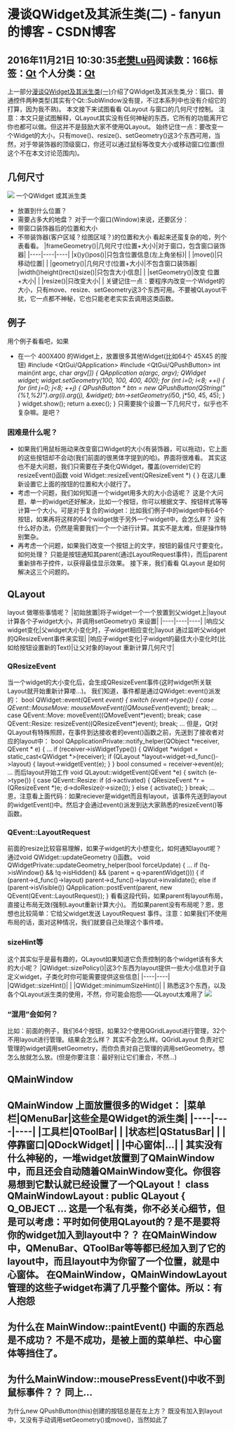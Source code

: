 # 漫谈QWidget及其派生类(二) - fanyun的博客 - CSDN博客
2016年11月21日 10:30:35[老樊Lu码](https://me.csdn.net/fanyun_01)阅读数：166标签：[Qt](https://so.csdn.net/so/search/s.do?q=Qt&t=blog)
个人分类：[Qt](https://blog.csdn.net/fanyun_01/article/category/6429937)
- 
上一部分[漫谈QWidget及其派生类(一)](http://blog.csdn.net/dbzhang800/article/details/6737540)介绍了QWidget及其派生类,分：窗口、普通控件两种类型(其实有个Qt::SubWindow没有提，不过本系列中也没有介绍它的打算，因为我不熟)。
本文接下来试图看看 QLayout 与窗口的几何尺寸控制。
注意：本文只是试图解释，QLayout其实没有任何神秘的东西，它所有的功能离开它你也都可以做。但这并不是鼓励大家不使用QLayout。
始终记住一点：要改变一个Widget的大小，只有move()、resize()、setGeometry()这3个东西可用，当然，对于带装饰器的顶级窗口，你还可以通过鼠标等改变大小或移动窗口位置(但这个不在本文讨论范围内)。
## 几何尺寸
![](http://static.oschina.net/uploads/img/201205/08101522_PCyn.gif)
一个QWidget 或其派生类
- 放置到什么位置？
- 需要占多大的地盘？
对于一个窗口(Window)来说，还要区分：
- 带窗口装饰器后的位置和大小
- 不带装饰器(客户区域？绘图区域？)的位置和大小
看起来还蛮复杂的哈，列个表看看。
|frameGeometry()|几何尺寸(位置+大小)|对于窗口，包含窗口装饰器|
|----|----|----|
|x()y()pos()|只包含位置信息(左上角坐标)| |
|move()|只移动位置| |
|geometry()|几何尺寸(位置+大小)|不包含窗口装饰器|
|width()height()rect()size()|只包含大小信息| |
|setGeometry()|改变 位置+大小| |
|resize()|只改变大小| |
关键记住一点：要程序内改变一个Widget的大小，只有move、resize、setGeometry这3个东西可用。不要被QLayout干扰，它一点都不神秘，它也只能老老实实去调用这类函数。
## 例子
用个例子看看吧，如果
- 在一个 400X400 的Widget上，放置很多其他Widget(比如64个 45X45 的按钮)
#include <QtGui/QApplication>
#include <QtGui/QPushButton>
int main(int argc, char *argv[])
{
    QApplication a(argc, argv);
    QWidget widget;
    widget.setGeometry(100, 100, 400, 400);
    for (int i=0; i<8; ++i) {
        for (int j=0; j<8; ++j) {
            QPushButton * btn = new QPushButton(QString("(%1,%2)").arg(i).arg(j), &widget);
            btn->setGeometry(i*50, j*50, 45, 45);
        }
    }
    widget.show();
    return a.exec();
}
只需要挨个设置一下几何尺寸，似乎也不复杂嘛。是吧？
### 困难是什么呢？
- 如果我们用鼠标拖动来改变窗口Widget的大小(有装饰器，可以拖动)，它上面的这些按钮却不会动(我们前面的很黑体字提到的哈)。界面将很难看。
其实这也不是大问题，我们只需要在子类化QWidget，覆盖(override)它的resizeEvent()函数
void Widget::resizeEvent(QResizeEvent *)
{
}
在这儿重新设置它上面的按钮的位置和大小就行了。
- 考虑一个问题，我们如何知道一个widget用多大的大小合适呢？
这是个大问题，单一的widget还好解决，比如一个按钮，你可以根据文字、按钮样式等等计算一个大小。可是对于复合的widget：比如我们例子中的widget中有64个按钮，如果再将这样的64个widget放于另外一个widget中，会怎么样？
没有什么好办法，仍然是需要我们一个一个进行计算。其实不是太难，但是操作特别繁杂。
- 再考虑一个问题，如果我们改变一个按钮上的文字，按钮的最佳尺寸要变化，如何处理？
只能是按钮通知其parent(通过LayoutRequest事件)，而后parent重新排布子控件，以获得最佳显示效果。
接下来，我们看看 QLayout 是如何解决这三个问题的。
## QLayout
layout 做哪些事情呢？
|初始放置|将子widget一个一个放置到父widget上|layout 计算各个子widget大小，并调用setGeometry() 来设置|
|----|----|----|
|响应父widget变化|父widget大小变化时，子widget相应变化|layout 通过监听父widget的QResizeEvent事件来实现|
|响应子widget变化|子widget的最佳大小变化时(比如给按钮设置新的Text)|让父对象的layout 重新计算几何尺寸|
### QResizeEvent
当一个widget的大小变化后，会生成QResizeEvent事件(这时widget所关联Layout就开始重新计算喽...)。
我们知道，事件都是通过QWidget::event()派发的：
bool QWidget::event(QEvent *event)
{
    switch (event->type()) {
    case QEvent::MouseMove:
        mouseMoveEvent((QMouseEvent*)event);
        break;
...
    case QEvent::Move:
        moveEvent((QMoveEvent*)event);
        break;
    case QEvent::Resize:
        resizeEvent((QResizeEvent*)event);
        break;
...
但是，Qt对QLayout有特殊照顾，在事件到达接收者的event()函数之前，先送到了接收者对应的layout中：
bool QApplicationPrivate::notify_helper(QObject *receiver, QEvent * e)
{
...
    if (receiver->isWidgetType()) {
        QWidget *widget = static_cast<QWidget *>(receiver);
        if (QLayout *layout=widget->d_func()->layout) {
            layout->widgetEvent(e);
        }
    }
    bool consumed = receiver->event(e);
...
而后layout开始工作
void QLayout::widgetEvent(QEvent *e)
{
    switch (e->type()) {
    case QEvent::Resize:
        if (d->activated) {
            QResizeEvent *r = (QResizeEvent *)e;
            d->doResize(r->size());
        } else {
            activate();
        }
        break;
...
恩，注意看上面代码：如果reciever是widget而且有layout，该事件先送到layout的widgetEvent()中。然后才会通过event()派发到达大家熟悉的resizeEvent()等函数。
### QEvent::LayoutRequest
前面的resize比较容易理解，如果子widget的大小想变化，如何通知layout呢？
通过void QWidget::updateGeometry ()函数。
void QWidgetPrivate::updateGeometry_helper(bool forceUpdate)
{
...
        if (!q->isWindow() && !q->isHidden() && (parent = q->parentWidget())) {
            if (parent->d_func()->layout)
                parent->d_func()->layout->invalidate();
            else if (parent->isVisible())
                QApplication::postEvent(parent, new QEvent(QEvent::LayoutRequest));
        }
看看这段代码，如果parent有layout布局，直接让布局无效(强制Layout重新计算大小)。
而如果parent没有布局呢？恩，思想也比较简单：它给父widget发送 LayoutRequest 事件。注意：如果我们不使用布局的话，面对这种情况，我们就要自己处理这个事件喽。
### sizeHint等
这个其实似乎是最有趣的，QLayout如果知道它负责控制的各个widget该有多大的大小呢？
|QWidget::sizePolicy()|这3个东西为layout提供一些大小信息对于自定义widget，子类化时你可能需要提供这些信息|
|----|----|
|QWidget::sizeHint()| |
|QWidget::minimumSizeHint()| |
熟悉这3个东西，以及各个QLayout派生类的使用，不然，你可能会抱怨——QLayout太难用了
![](http://static.oschina.net/uploads/img/201205/08101522_HDVf.gif)
### “混用”会如何？
比如：前面的例子，我们64个按钮，如果32个使用QGridLayout进行管理，32个不用layout进行管理。结果会怎么样？
其实不会怎么样。QGridLayout 负责对它管理的widget调用setGeometry，而你负责对自己管理的调用setGeometry。想怎么放就怎么放。(但是你要注意：最好别让它们重合，不然...)
## QMainWindow
QMainWindow 上面放置很多的Widget：
|菜单栏|QMenuBar|这些全是QWidget的派生类|
|----|----|----|
|工具栏|QToolBar| |
|状态栏|QStatusBar| |
|停靠窗口|QDockWidget| |
|中心窗体|...| |
其实没有什么神秘的，一堆widget放置到了QMainWindow中，而且还会自动随着QMainWindow变化。你很容易想到它默认就已经设置了一个QLayout！
class QMainWindowLayout : public QLayout
{
    Q_OBJECT
...
这是一个私有类，你不必关心细节，但是可以考虑：平时如何使用QLayout的？是不是要将你的widget加入到layout中？？
在QMainWindow中，QMenuBar、QToolBar等等都已经加入到了它的layout中，而且layout中为你留了一个位置，就是中心窗体。
在QMainWindow，QMainWindowLayout管理的这些子widget布满了几乎整个窗体。所以：有人抱怨
- 
为什么在 MainWindow::paintEvent() 中画的东西总是不成功？ 不是不成功，是被上面的菜单栏、中心窗体等挡住了。
- 
为什么MainWindow::mousePressEvent()中收不到鼠标事件？？ 同上...
- 
为什么new QPushButton(this)创建的按钮总是在左上方？ 既没有加入到layout中，又没有手动调用setGeometry()或move()，当然如此了
